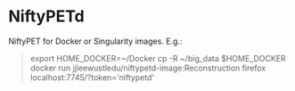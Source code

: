 # NiftyPETd
NiftyPET for Docker or Singularity images.  E.g.:

> export HOME_DOCKER=~/Docker
> cp -R ~/big_data $HOME_DOCKER
> docker run jjleewustledu/niftypetd-image:Reconstruction 
> firefox localhost:7745/?token='niftypetd'



